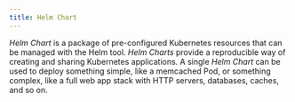 ```yaml
---
title: Helm Chart
---
```


*Helm Chart* is a package of pre-configured Kubernetes resources that can be managed with the Helm tool. *Helm Charts* provide a reproducible way of creating and sharing Kubernetes applications. A single *Helm Chart* can be used to deploy something simple, like a memcached Pod, or something complex, like a full web app stack with HTTP servers, databases, caches, and so on.